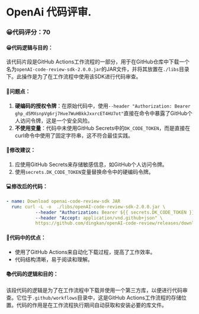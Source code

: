 # OpenAi 代码评审.
### 😀代码评分：70
#### 😀代码逻辑与目的：
该代码片段是GitHub Actions工作流程的一部分，用于在GitHub仓库中下载一个名为`openAI-code-review-sdk-2.0.0.jar`的JAR文件，并将其放置在`./libs`目录下。此操作是为了在工作流程中使用该SDK进行代码审查。
#### 🤔问题点：
1. **硬编码的授权令牌**：在原始代码中，使用`--header "Authorization: Bearer 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"`直接在命令中暴露了GitHub个人访问令牌，这是一个安全风险。
2. **不使用变量**：代码中未使用GitHub Secrets中的`DK_CODE_TOKEN`，而是直接在curl命令中使用了固定字符串，这不符合最佳实践。
#### 🎯修改建议：
1. 应使用GitHub Secrets来存储敏感信息，如GitHub个人访问令牌。
2. 使用`secrets.DK_CODE_TOKEN`变量替换命令中的硬编码令牌。
#### 💻修改后的代码：
```yaml
- name: Download openai-code-review-sdk JAR
  run: curl -L -o  ./libs/openAI-code-review-sdk-2.0.0.jar \
           --header "Authorization: Bearer ${{ secrets.DK_CODE_TOKEN }}" \
           --header "Accept: application/vnd.github+json" \
           https://github.com/dingkan/openAI-code-review/releases/download/v2.0.0/openAI-code-review-sdk-2.0.0.jar
```
#### 🌟代码中的优点：
- 使用了GitHub Actions来自动化下载过程，提高了工作效率。
- 代码结构清晰，易于阅读和理解。
#### 📚代码的逻辑和目的：
该段代码的逻辑是为了在工作流程中下载并使用一个第三方库，以便进行代码审查。它位于`.github/workflows`目录中，这是GitHub Actions工作流程的存储位置。代码的作用是在工作流程执行期间自动获取和安装必要的库文件。